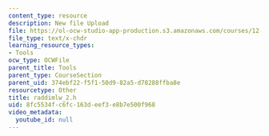 ```yaml
---
content_type: resource
description: New file Upload
file: https://ol-ocw-studio-app-production.s3.amazonaws.com/courses/12-811-tropical-meteorology-spring-2011/8fc5534fc6fc163deef3e8b7e500f968_raddimlw_2.h
file_type: text/x-chdr
learning_resource_types:
- Tools
ocw_type: OCWFile
parent_title: Tools
parent_type: CourseSection
parent_uid: 374ebf22-f5f1-50d9-82a5-d78288ffba8e
resourcetype: Other
title: raddimlw_2.h
uid: 8fc5534f-c6fc-163d-eef3-e8b7e500f968
video_metadata:
  youtube_id: null
---
```

